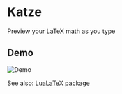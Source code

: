 # Katze

Preview your LaTeX math as you type

## Demo
![Demo](https://kpccoil.github.io/images/katze-demo.gif)

See also: [LuaLaTeX package](https://github.com/KPCCoiL/katze-lualatex)
